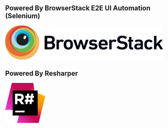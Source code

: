 ## Powered By BrowserStack E2E UI Automation (Selenium)
[![BrowserStack](https://raw.githubusercontent.com/ohadschn/HowLongToBeatSteam/master/Docs/Browserstack-logo.png)](https://www.browserstack.com)

## Powered By Resharper
[![Resharper](https://raw.githubusercontent.com/ohadschn/HowLongToBeatSteam/master/Docs/icon_ReSharper.png)](https://www.jetbrains.com/resharper/)
